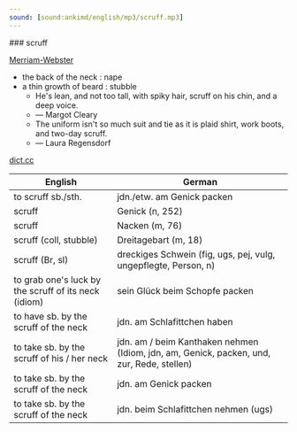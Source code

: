 ```yaml
---
sound: [sound:ankimd/english/mp3/scruff.mp3]
---
```


\### scruff

[Merriam-Webster](https://www.merriam-webster.com/dictionary/scruff)

- the back of the neck : nape
- a thin growth of beard : stubble
    - He's lean, and not too tall, with spiky hair, scruff on his chin, and a deep voice.
    - — Margot Cleary
    - The uniform isn't so much suit and tie as it is plaid shirt, work boots, and two-day scruff.
    - — Laura Regensdorf

[dict.cc](https://www.dict.cc/scruff)

| English        | German       |
| -------------- | ------------ |
| to scruff sb./sth. | jdn./etw. am Genick packen |
| scruff | Genick (n, 252) |
| scruff | Nacken (m, 76) |
| scruff (coll, stubble) | Dreitagebart (m, 18) |
| scruff (Br, sl) | dreckiges Schwein (fig, ugs, pej, vulg, ungepflegte, Person, n) |
| to grab one's luck by the scruff of its neck (idiom) | sein Glück beim Schopfe packen |
| to have sb. by the scruff of the neck | jdn. am Schlafittchen haben |
| to take sb. by the scruff of his / her neck | jdn. am / beim Kanthaken nehmen (Idiom, jdn, am, Genick, packen, und, zur, Rede, stellen) |
| to take sb. by the scruff of the neck | jdn. am Genick packen |
| to take sb. by the scruff of the neck | jdn. beim Schlafittchen nehmen (ugs) |

